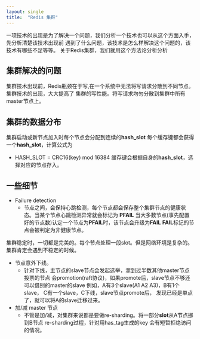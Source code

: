 ```yaml
---
layout: single
title:  "Redis 集群"
---
```


一项技术的出现是为了解决一个问题，我们分析一个技术也可以从这个方面入手，先分析清楚该技术出现前
遇到了什么问题，该技术是怎么样解决这个问题的，该技术有哪些不足等等。
关于Redis集群，我们就用这个方法论分析分析

## 集群解决的问题
集群技术出现前，Redis瓶颈在于写,在一个系统中无法将写请求分散到不同节点。集群技术的出现，大大提高了
集群的写性能。将写请求均匀分散到集群中所有master节点上。

## 集群的数据分布
集群启动或新节点加入时每个节点会分配到连续的**hash_slot**
每个缓存键都会获得一个**hash_slot**，计算公式为
* HASH_SLOT = CRC16(key) mod 16384
缓存键会根据自身的**hash_slot**，选择对应的节点存入。

## 一些细节
* Failure detection
  * 节点之间，会保持心跳检测，每个节点都会保存整个集群节点的健康状态。当某个节点心跳检测异常就会标记为
  **PFAIL** 当大多数节点(事先配置好的节点数)认定一个节点为**PFAIL**时，该节点会升级为**FAIL**
  **FAIL**标记的节点会被判定为非健康节点。

集群稳定时，一切都是完美的。每个节点处理一段slot。但是网络环境是复杂的。集群肯定会遇到不稳定的时候。

* 节点意外下线。
  * 针对下线，主节点的slave节点会发起选举，拿到过半数其他master节点投票的节点
  会promotion(raft协议)，如果promote后，slave节点不够还可以借别的master的slave
  例如，A有3个slave(A1 A2 A3)，B有1个slave， C有一个slave，C下线，slave节点promote后，
  发现已经是单点了，就可以将A的slave迁移过来。
* 加/减 master 节点
  * 不管是加/减，对集群来说都是要做re-sharding。将一部分**slot**从A节点挪到B节点
    re-sharding过程，针对用has_tag生成的key 会有短暂拒绝访问的情况。







